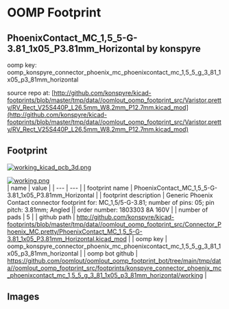 # OOMP Footprint  
## PhoenixContact_MC_1,5_5-G-3.81_1x05_P3.81mm_Horizontal  by konspyre  
  
oomp key: oomp_konspyre_connector_phoenix_mc_phoenixcontact_mc_1,5_5_g_3_81_1x05_p3_81mm_horizontal  
  
source repo at: [http://github.com/konspyre/kicad-footprints/blob/master/tmp/data//oomlout_oomp_footprint_src/Varistor.pretty/RV_Rect_V25S440P_L26.5mm_W8.2mm_P12.7mm.kicad_mod](http://github.com/konspyre/kicad-footprints/blob/master/tmp/data//oomlout_oomp_footprint_src/Varistor.pretty/RV_Rect_V25S440P_L26.5mm_W8.2mm_P12.7mm.kicad_mod)  
## Footprint  
  
[![working_kicad_pcb_3d.png](working_kicad_pcb_3d_600.png)](working_kicad_pcb_3d.png)  
  
[![working.png](working_600.png)](working.png)  
| name | value | 
| --- | --- | 
| footprint name | PhoenixContact_MC_1,5_5-G-3.81_1x05_P3.81mm_Horizontal | 
| footprint description | Generic Phoenix Contact connector footprint for: MC_1,5/5-G-3.81; number of pins: 05; pin pitch: 3.81mm; Angled || order number: 1803303 8A 160V | 
| number of pads | 5 | 
| github path | http://github.com/konspyre/kicad-footprints/blob/master/tmp/data//oomlout_oomp_footprint_src/Connector_Phoenix_MC.pretty/PhoenixContact_MC_1,5_5-G-3.81_1x05_P3.81mm_Horizontal.kicad_mod | 
| oomp key | oomp_konspyre_connector_phoenix_mc_phoenixcontact_mc_1,5_5_g_3_81_1x05_p3_81mm_horizontal | 
| oomp bot github | https://github.com/oomlout/oomlout_oomp_footprint_bot/tree/main/tmp/data//oomlout_oomp_footprint_src/footprints/konspyre_connector_phoenix_mc_phoenixcontact_mc_1,5_5_g_3_81_1x05_p3_81mm_horizontal/working | 
## Images  
